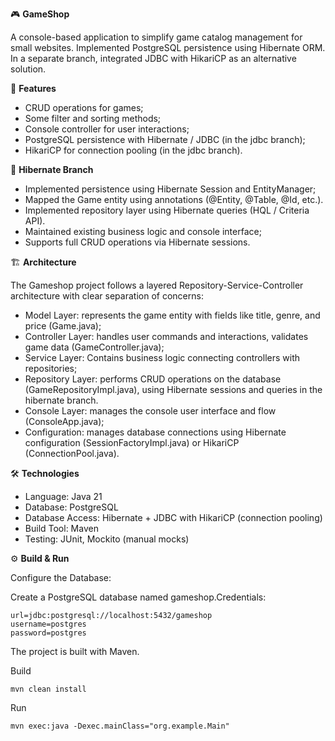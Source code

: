 🎮 **GameShop**

A console-based application to simplify game catalog management for small websites. 
Implemented PostgreSQL persistence using Hibernate ORM. In a separate branch, integrated JDBC with HikariCP as an alternative solution.

📌 **Features**
+ CRUD operations for games;
+ Some filter and sorting methods;
+ Console controller for user interactions;
+ PostgreSQL persistence with Hibernate / JDBC (in the jdbc branch);
+ HikariCP for connection pooling (in the jdbc branch).

🔄 **Hibernate Branch**
+ Implemented persistence using Hibernate Session and EntityManager;
+ Mapped the Game entity using annotations (@Entity, @Table, @Id, etc.).
+ Implemented repository layer using Hibernate queries (HQL / Criteria API).
+ Maintained existing business logic and console interface;
+ Supports full CRUD operations via Hibernate sessions.

🏗 **Architecture**

The Gameshop project follows a layered Repository-Service-Controller architecture with clear separation of concerns:

+ Model Layer: represents the game entity with fields like title, genre, and price (Game.java);
+ Controller Layer: handles user commands and interactions, validates game data (GameController.java);
+ Service Layer: Contains business logic connecting controllers with repositories;
+ Repository Layer: performs CRUD operations on the database (GameRepositoryImpl.java), using Hibernate sessions and queries in the hibernate branch.
+ Console Layer: manages the console user interface and flow (ConsoleApp.java);
+ Configuration: manages database connections using Hibernate configuration (SessionFactoryImpl.java) or HikariCP (ConnectionPool.java).

🛠️ **Technologies**
+ Language: Java 21
+ Database: PostgreSQL
+ Database Access: Hibernate + JDBC with HikariCP (connection pooling)
+ Build Tool: Maven
+ Testing: JUnit, Mockito (manual mocks)

⚙️ **Build & Run**

Configure the Database:

Create a PostgreSQL database named gameshop.Credentials:
```
url=jdbc:postgresql://localhost:5432/gameshop
username=postgres
password=postgres
```
The project is built with Maven.

Build
```
mvn clean install
```
Run
```
mvn exec:java -Dexec.mainClass="org.example.Main"
```
